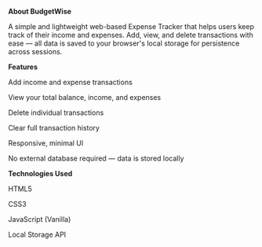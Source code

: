 **About BudgetWise**

A simple and lightweight web-based Expense Tracker that helps users keep track of their income and expenses. Add, view, and delete transactions with ease — all data is saved to your browser's local storage for persistence across sessions.

**Features**

Add income and expense transactions

View your total balance, income, and expenses

Delete individual transactions

Clear full transaction history

Responsive, minimal UI

No external database required — data is stored locally

**Technologies Used**

HTML5

CSS3

JavaScript (Vanilla)

Local Storage API

